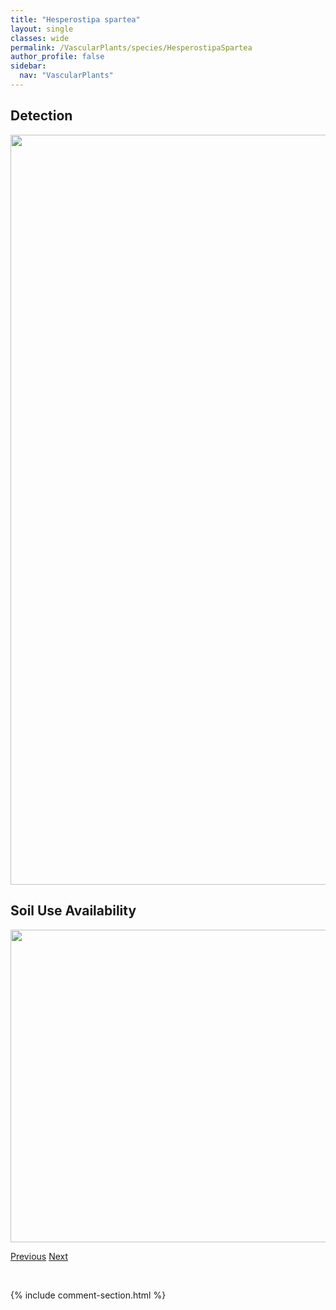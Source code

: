 ```yaml
---
title: "Hesperostipa spartea"
layout: single
classes: wide
permalink: /VascularPlants/species/HesperostipaSpartea
author_profile: false
sidebar:
  nav: "VascularPlants"
---
```


<h2>Detection</h2>

<a href="https://drive.google.com/uc?export=view&id=1ndfjSgnrpbp7JEfE9g-_MEGUsuu7gIkt">
<img src="https://drive.google.com/uc?export=view&id=1ndfjSgnrpbp7JEfE9g-_MEGUsuu7gIkt" height = "1200" width = "800">
</a>


<h2>Soil Use Availability</h2>

<a href="https://drive.google.com/uc?export=view&id=1NdDKIvzA2782NpSJzZe2uRqGY4iXu-Ax">
<img src="https://drive.google.com/uc?export=view&id=1NdDKIvzA2782NpSJzZe2uRqGY4iXu-Ax" height = "500" width = "1000">
</a>


<a href="/DevelopmentWebsite/VascularPlants/species/HesperostipaComataCurtiseta" class="pagination--pager" title="Hesperostipa comata/curtiseta">Previous</a> <a href="/DevelopmentWebsite/VascularPlants/species/HeterothecaVillosa" class="pagination--pager" title="Heterotheca villosa">Next</a>

<p>&nbsp;</p>

{% include comment-section.html %}
